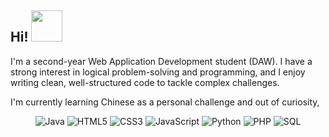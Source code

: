 <h2> Hi! <img src="https://media.giphy.com/media/mGcNjsfWAjY5AEZNw6/giphy.gif" width="50"></h2>

I'm a second-year Web Application Development student (DAW). I have a strong interest in logical problem-solving and programming, and I enjoy writing clean, well-structured code to tackle complex challenges.

I'm currently learning Chinese as a personal challenge and out of curiosity,
<p align="center"> 
<img src="https://img.shields.io/badge/Java-orange?logo=java&logoColor=white" alt="Java"/> 
<img src="https://img.shields.io/badge/HTML5-E34F26?logo=html5&logoColor=white" alt="HTML5"/> 
<img src="https://img.shields.io/badge/CSS3-1572B6?logo=css3&logoColor=white" alt="CSS3"/> 
<img src="https://img.shields.io/badge/JavaScript-F7DF1E?logo=javascript&logoColor=black" alt="JavaScript"/> 
<img src="https://img.shields.io/badge/Python-3776AB?logo=python&logoColor=white" alt="Python"/> 
<img src="https://img.shields.io/badge/PHP-777BB4?logo=php&logoColor=white" alt="PHP"/> 
<img src="https://img.shields.io/badge/SQL-003B57?logo=mysql&logoColor=white" alt="SQL"/>
</p>

